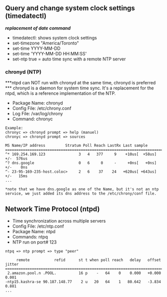 <!-- https://docs.aws.amazon.com/AWSEC2/latest/UserGuide/set-time.html -->
## Query and change system clock settings (timedatectl)
***replacement of date command***
- timedatectl: shows system clock settings
- set-timezone "America/Toronto"
- set-time YYYY-MM-DD
- set-time 'YYYY-MM-DD HH:MM:SS'
- set-ntp true = auto time sync with a remote NTP server

### chronyd (NTP)
***ntpd can NOT run with chronyd at the same time, chronyd is preferred ***
chronyd is a daemon for system time sync. It's a replacement for the ntpd, which is a reference implementation of the NTP.

- Package Name:  chronyd
- Config File: /etc/chrony.conf
- Log File: /var/log/chrony
- Command: chronyc

```
Example:
chronyc => chronyd prompt => help (manuel)
chronyc => chronyd prompt => sources

MS Name/IP address         Stratum Poll Reach LastRx Last sample
===============================================================================
^* 169.254.169.123               3   4   377     9    +10us[  +58us] +/-  576us
^? dns.google                    0   6     0     -     +0ns[   +0ns] +/-    0ns
^- 23-95-169-235-host.coloc>     2   6    37    24   +620us[ +643us] +/-   15ms
...

*note that we have dns.google as one of the Name, but it's not an ntp service, we just added its dns address to the /etc/chrony/conf file.
```

## Network Time Protocol (ntpd)
- Time synchronization across multiple servers
- Config File: /etc/ntp.conf
- Package Name:  ntpd
- Commands: ntpq 
- NTP run on port# 123
```
ntpq => ntp prompt => type "peer"

     remote           refid      st t when poll reach   delay   offset  jitter
==============================================================================
 2.amazon.pool.n .POOL.          16 p    -   64    0    0.000   +0.000   0.001
-ntp15.kashra-se 90.187.148.77    2 u   20   64    1   80.642   -3.834   0.881
...
```